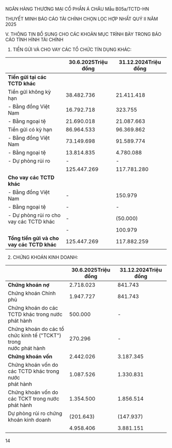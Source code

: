 


NGÂN HÀNG THƯƠNG MẠI CỔ PHẦN Á CHÂU
Mẫu B05a/TCTD-HN

THUYẾT MINH BÁO CÁO TÀI CHÍNH CHỌN LỌC HỢP NHẤT
QUÝ II NĂM 2025

V. THÔNG TIN BỔ SUNG CHO CÁC KHOẢN MỤC TRÌNH BÀY TRONG BÁO CÁO TÌNH
HÌNH TÀI CHÍNH

1. TIỀN GỬI VÀ CHO VAY CÁC TỔ CHỨC TÍN DỤNG KHÁC:

|                                            | 30.6.2025Triệu đồng | 31.12.2024Triệu đồng |
| ------------------------------------------ | ------------------- | -------------------- |
| **Tiền gửi tại các TCTD khác**             |                     |                      |
| Tiền gửi không kỳ hạn                      | 38.482.736          | 21.411.418           |
| - Bằng đồng Việt Nam                       | 16.792.718          | 323.755              |
| - Bằng ngoại tệ                            | 21.690.018          | 21.087.663           |
| Tiền gửi có kỳ hạn                         | 86.964.533          | 96.369.862           |
| - Bằng đồng Việt Nam                       | 73.149.698          | 91.589.774           |
| - Bằng ngoại tệ                            | 13.814.835          | 4.780.088            |
| - Dự phòng rủi ro                          | -                   | -                    |
|                                            | 125.447.269         | 117.781.280          |
| **Cho vay các TCTD khác**                  |                     |                      |
| - Bằng đồng Việt Nam                       | -                   | 150.979              |
| - Bằng ngoại tệ                            | -                   | -                    |
| - Dự phòng rủi ro cho vay các TCTD khác    | -                   | (50.000)             |
|                                            | -                   | 100.979              |
| **Tổng tiền gửi và cho vay các TCTD khác** | 125.447.269         | 117.882.259          |


2. CHỨNG KHOÁN KINH DOANH:

|                                                                      | 30.6.2025Triệu đồng | 31.12.2024Triệu đồng |
| -------------------------------------------------------------------- | ------------------- | -------------------- |
| **Chứng khoán nợ**                                                   | 2.718.023           | 841.743              |
| Chứng khoán Chính phủ                                                | 1.947.727           | 841.743              |
| Chứng khoán do các TCTD khác trong nước phát hành                    | 500.000             | -                    |
| Chứng khoán do các tổ chức kinh tế ("TCKT") trong<br/>nước phát hành | 270.296             | -                    |
| **Chứng khoán vốn**                                                  | 2.442.026           | 3.187.345            |
| Chứng khoán vốn do các TCTD khác trong nước<br/>phát hành            | 1.087.526           | 1.330.831            |
| Chứng khoán vốn do các TCKT trong nước phát hành                     | 1.354.500           | 1.856.514            |
| Dự phòng rủi ro chứng khoán kinh doanh                               | (201.643)           | (147.937)            |
|                                                                      | 4.958.406           | 3.881.151            |


14
